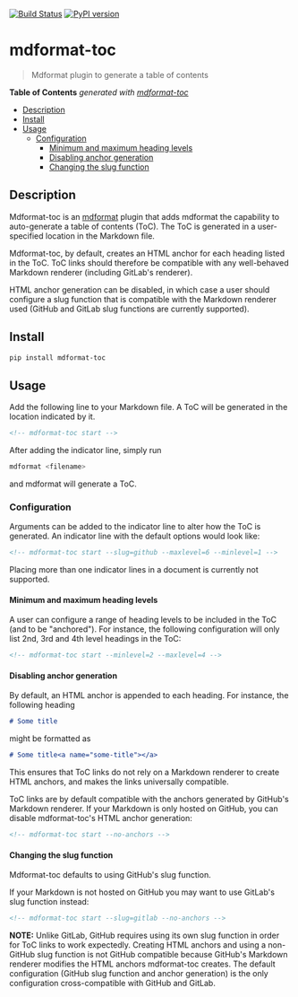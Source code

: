 [![Build Status](https://github.com/hukkin/mdformat-toc/actions/workflows/tests.yaml/badge.svg?branch=master)](https://github.com/hukkin/mdformat-toc/actions?query=workflow%3ATests+branch%3Amaster+event%3Apush)
[![PyPI version](https://img.shields.io/pypi/v/mdformat-toc)](https://pypi.org/project/mdformat-toc)

# mdformat-toc

> Mdformat plugin to generate a table of contents

**Table of Contents**  *generated with [mdformat-toc](https://github.com/hukkin/mdformat-toc)*

<!-- mdformat-toc start --slug=github --no-anchors --maxlevel=6 --minlevel=2 -->

- [Description](#description)
- [Install](#install)
- [Usage](#usage)
  - [Configuration](#configuration)
    - [Minimum and maximum heading levels](#minimum-and-maximum-heading-levels)
    - [Disabling anchor generation](#disabling-anchor-generation)
    - [Changing the slug function](#changing-the-slug-function)

<!-- mdformat-toc end -->

## Description

Mdformat-toc is an [mdformat](https://github.com/executablebooks/mdformat) plugin
that adds mdformat the capability to auto-generate a table of contents (ToC).
The ToC is generated in a user-specified location in the Markdown file.

Mdformat-toc, by default, creates an HTML anchor for each heading listed in the ToC.
ToC links should therefore be compatible with any well-behaved Markdown renderer (including GitLab's renderer).

HTML anchor generation can be disabled, in which case a user should configure a slug function that is compatible with the Markdown renderer used (GitHub and GitLab slug functions are currently supported).

## Install

```bash
pip install mdformat-toc
```

## Usage

Add the following line to your Markdown file.
A ToC will be generated in the location indicated by it.

```markdown
<!-- mdformat-toc start -->
```

After adding the indicator line, simply run

```bash
mdformat <filename>
```

and mdformat will generate a ToC.

### Configuration

Arguments can be added to the indicator line to alter how the ToC is generated.
An indicator line with the default options would look like:

```markdown
<!-- mdformat-toc start --slug=github --maxlevel=6 --minlevel=1 -->
```

Placing more than one indicator lines in a document is currently not supported.

#### Minimum and maximum heading levels

A user can configure a range of heading levels to be included in the ToC (and to be "anchored").
For instance, the following configuration will only list 2nd, 3rd and 4th level headings in the ToC:

```markdown
<!-- mdformat-toc start --minlevel=2 --maxlevel=4 -->
```

#### Disabling anchor generation

By default, an HTML anchor is appended to each heading.
For instance, the following heading

```markdown
# Some title
```

might be formatted as

```markdown
# Some title<a name="some-title"></a>
```

This ensures that ToC links do not rely on a Markdown renderer to create HTML anchors,
and makes the links universally compatible.

ToC links are by default compatible with the anchors generated by GitHub's Markdown renderer.
If your Markdown is only hosted on GitHub, you can disable mdformat-toc's HTML anchor generation:

```markdown
<!-- mdformat-toc start --no-anchors -->
```

#### Changing the slug function

Mdformat-toc defaults to using GitHub's slug function.

If your Markdown is not hosted on GitHub you may want to use GitLab's slug function instead:

```markdown
<!-- mdformat-toc start --slug=gitlab --no-anchors -->
```

**NOTE:** Unlike GitLab, GitHub requires using its own slug function in order for ToC links to work expectedly.
Creating HTML anchors and using a non-GitHub slug function is not GitHub compatible
because GitHub's Markdown renderer modifies the HTML anchors mdformat-toc creates.
The default configuration
(GitHub slug function and anchor generation)
is the only configuration cross-compatible with GitHub and GitLab.
